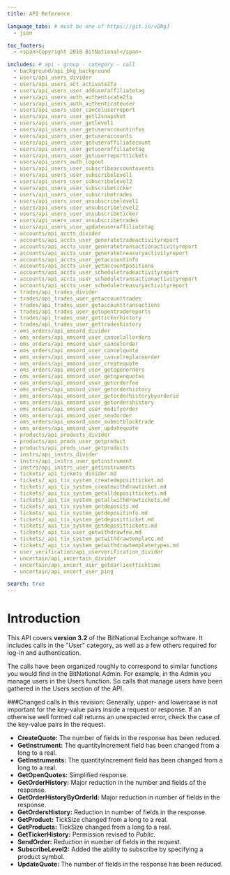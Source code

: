 ```yaml
---
title: API Reference

language_tabs: # must be one of https://git.io/vQNgJ
  - json

toc_footers:
  - <span>Copyright 2018 BitNational</span>

includes: # api - group - category - call
  - background/api_bkg_background
  - users/api_users_divider
  - users/api_users_act_activate2fa
  - users/api_users_user_adduseraffiliatetag
  - users/api_users_auth_authenticate2fa
  - users/api_users_auth_authenticateuser
  - users/api_users_user_canceluserreport
  - users/api_users_user_getl2snapshot
  - users/api_users_user_getlevel1
  - users/api_users_user_getuseraccountinfos
  - users/api_users_user_getuseraccounts
  - users/api_users_user_getuseraffiliatecount
  - users/api_users_user_getuseraffiliatetag
  - users/api_users_user_getuserreporttickets
  - users/api_users_auth_logout
  - users/api_users_user_subscribeaccountevents
  - users/api_users_user_subscribelevel1
  - users/api_users_user_subscribelevel2
  - users/api_users_user_subscribeticker
  - users/api_users_user_subscribetrades
  - users/api_users_user_unsubscribelevel1
  - users/api_users_user_unsubscribelevel2
  - users/api_users_user_unsubscribeticker
  - users/api_users_user_unsubscribetrades
  - users/api_users_user_updateuseraffiliatetag
  - accounts/api_accts_divider
  - accounts/api_accts_user_generatetradeactivityreport
  - accounts/api_accts_user_generatetransactionactivityreport
  - accounts/api_accts_user_generatetreasuryactivityreport
  - accounts/api_accts_user_getaccountinfo
  - accounts/api_accts_user_getaccountpositions
  - accounts/api_accts_user_scheduletradeactivityreport
  - accounts/api_accts_user_scheduletransactionactivityreport
  - accounts/api_accts_user_scheduletreasuryactivityreport
  - trades/api_trades_divider
  - trades/api_trades_user_getaccounttrades
  - trades/api_trades_user_getaccounttransactions
  - trades/api_trades_user_getopentradereports
  - trades/api_trades_user_gettickerhistory
  - trades/api_trades_user_gettradeshistory
  - oms_orders/api_omsord_divider
  - oms_orders/api_omsord_user_cancelallorders
  - oms_orders/api_omsord_user_cancelorder
  - oms_orders/api_omsord_user_cancelquote
  - oms_orders/api_omsord_user_cancelreplaceorder
  - oms_orders/api_omsord_user_createquote
  - oms_orders/api_omsord_user_getopenorders
  - oms_orders/api_omsord_user_getopenquotes
  - oms_orders/api_omsord_user_getorderfee
  - oms_orders/api_omsord_user_getorderhistory
  - oms_orders/api_omsord_user_getorderhistorybyorderid
  - oms_orders/api_omsord_user_getordershistory
  - oms_orders/api_omsord_user_modifyorder
  - oms_orders/api_omsord_user_sendorder
  - oms_orders/api_omsord_user_submitblocktrade
  - oms_orders/api_omsord_user_updatequote
  - products/api_products_divider
  - products/api_prods_user_getproduct
  - products/api_prods_user_getproducts
  - instrs/api_instrs_divider
  - instrs/api_instrs_user_getinstrument
  - instrs/api_instrs_user_getinstruments
  - tickets/_api_tickets_divider.md
  - tickets/_api_tix_system_createdepositticket.md
  - tickets/_api_tix_system_createwithdrawticket.md
  - tickets/_api_tix_system_getalldeposittickets.md
  - tickets/_api_tix_system_getallwithdrawtickets.md
  - tickets/_api_tix_system_getdeposits.md
  - tickets/_api_tix_system_getdepositinfo.md
  - tickets/_api_tix_system_getdepositticket.md
  - tickets/_api_tix_system_getdeposittickets.md
  - tickets/_api_tix_user_getwithdrawfee.md
  - tickets/_api_tix_system_getwithdrawtemplate.md
  - tickets/_api_tix_system_getwithdrawtemplatetypes.md
  - user_verification/api_userverification_divider
  - uncertain/api_uncertain_divider
  - uncertain/api_uncert_user_getearliestticktime
  - uncertain/api_uncert_user_ping

search: true
---
```


# Introduction

This API covers **version 3.2** of the BitNational Exchange software. It includes calls in the "User" category, as well as a few others required for log-in and authentication.

The calls have been organized roughly to correspond to similar functions you would find in the BitNational Admin. For example, in the Admin you manage users in the Users function. So calls that manage users have been gathered in the Users section of the API.

###Changed calls in this revision:
Generally, upper- and lowercase is not important for the key-value pairs inside a request or response. If an otherwise well formed call returns an unexpected error, check the case of the key-value pairs in the request.

- **CreateQuote:** The number of fields in the response has been reduced.
- **GetInstrument:** The quantityIncrement field has been changed from a long to a real.
- **GetInstruments:** The quantityIncrement field has been changed from a long to a real.
- **GetOpenQuotes:** Simplified response.
- **GetOrderHistory:** Major reduction in the number and fields of the response.
- **GetOrderHistoryByOrderId:** Major reduction in number of fields in the response.
- **GetOrdersHistory:** Reduction in number of fields in the response.
- **GetProduct:** TickSize changed from a long to a real.
- **GetProducts:** TickSize changed from a long to a real.
- **GetTickerHistory:** Permission revised to _Public._
- **SendOrder:** Reduction in number of fields in the request.
- **SubscribeLevel2:** Added the ability to subscribe by specifying a product symbol.
- **UpdateQuote:** The number of fields in the response has been reduced.
